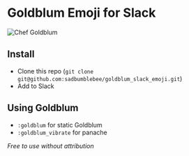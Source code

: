 # Goldblum Emoji for Slack
![Chef Goldblum](http://images.entertainment.ie/images_content/rectangle/620x372/jeff-goldblum-chef-goldblums.jpg)

## Install

* Clone this repo (`git clone git@github.com:sadbumblebee/goldblum_slack_emoji.git`)
* Add to Slack

## Using Goldblum

* `:goldblum` for static Goldblum
* `:goldblum_vibrate` for panache

_Free to use without attribution_

